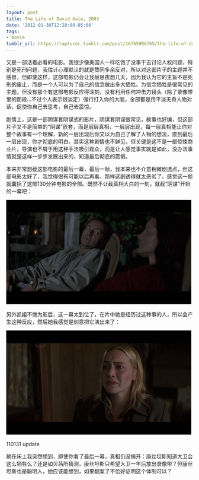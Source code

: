 ```yaml
---
layout: post
title: The Life of David Gale, 2003
date: '2012-01-30T12:28:00-05:00'
tags:
- movie
tumblr_url: https://rapturer.tumblr.com/post/16765996765/the-life-of-david-gale-2003
---
```

又是一部活着必看的电影。我很少像美国人一样吃饱了没事干去讨论人权问题，特别是死刑问题，我估计心理默认的就是赞同多余反对，所以对这部片子的主题并不感冒，但即使这样，这部电影仍会让我昼思夜想几天，因为我认为它的主旨不是死刑的废止，而是一个人可以为了自己的信念做出多大牺牲。为信念牺牲是很常见的主题，但没有那个有这部电影反应得深刻，没有利用任何冲击力镜头（除了录像带里的那段…不过个人表示很淡定）强行打入你的大脑，全部都是用平淡无奇人物对话，促使你自己去思考，自己去震惊。

剧情上，这是一部阴谋套阴谋式的影片，阴谋套阴谋很常见，故事也好编，但这部片子又不是简单的“阴谋”嵌套，而是层层真相，一层层出现，每一层真相能让你对整个故事有一个理解，新的一层出现后你又以为自己了解了人物的想法，直到最后一层出现，你才彻底的明白。其实这种剧情也不鲜见，但关键是这不是一部惊悚商业片，导演也不屑于用这种手法吸引观众，而是让人感觉事实就是如此，没办法事情就是这样一步步发展出来的，知道最后彻底的震慑。

本来非常想截这部电影的最后一幕，最后一帧，我本来也不介意稍微剧透点，但这部电影太好了，我觉得很有可能以后再看，那样这剧透得就太恶劣了，感觉这一帧就囊括了这部130分钟电影的全部。既然不让截真相大白的一刻，就截“阴谋”开始的一幕吧：

![](/assets/img/tumblr_lymgj8ewut1r0cnr9.jpg)

另外凯姐不愧为影后，这一幕太到位了，在片中她是经历过这种事的人，所以会产生这种反应，然后她我感觉是刻意把它演出来了：

![](/assets/img/tumblr_lymglvc0qe1r0cnr9.jpg)

110131 update

躺在床上我突然想到，即使你看了最后一幕，真相仍没揭开：康丝坦斯知道大卫会这么牺牲么？还是如贝茜所猜测，康丝坦斯只希望大卫一年后放出录像带？但康丝坦斯也是聪明人，她应该能想到，如果翻案了不恰好证明这个体制可以？

